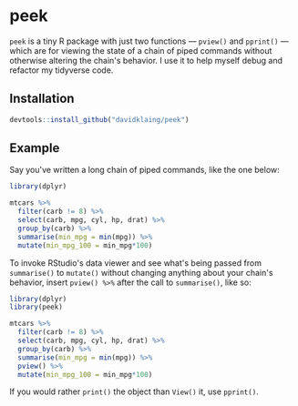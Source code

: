 # peek

`peek` is a tiny R package with just two functions — `pview()` and `pprint()` — which are for viewing the state of a chain of piped commands without otherwise altering the chain's behavior. I use it to help myself debug and refactor my tidyverse code.

## Installation

``` r
devtools::install_github("davidklaing/peek")
```

## Example

Say you've written a long chain of piped commands, like the one below:

``` r
library(dplyr)

mtcars %>% 
  filter(carb != 8) %>% 
  select(carb, mpg, cyl, hp, drat) %>% 
  group_by(carb) %>% 
  summarise(min_mpg = min(mpg)) %>%
  mutate(min_mpg_100 = min_mpg*100)
```

To invoke RStudio's data viewer and see what's being passed from `summarise()` to `mutate()` without changing anything about your chain's behavior, insert `pview() %>%` after the call to `summarise()`, like so:

``` r
library(dplyr)
library(peek)

mtcars %>% 
  filter(carb != 8) %>% 
  select(carb, mpg, cyl, hp, drat) %>% 
  group_by(carb) %>% 
  summarise(min_mpg = min(mpg)) %>%
  pview() %>%
  mutate(min_mpg_100 = min_mpg*100)
```

If you would rather `print()` the object than `View()` it, use `pprint()`.
